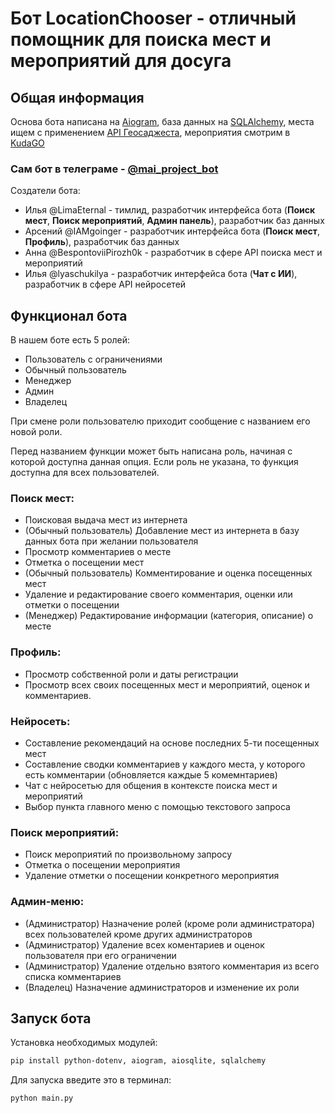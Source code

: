 # Бот LocationChooser - отличный помощник для поиска мест и мероприятий для досуга

## Общая информация
Основа бота написана на [Aiogram](https://aiogram.dev/), база данных на [SQLAlchemy](https://www.sqlalchemy.org/), места ищем с применением [API Геосаджеста](https://yandex.ru/maps-api/docs/suggest-api/index.html), мероприятия смотрим в [KudaGO](https://docs.kudago.com/api/)

### Сам бот в телеграме - [@mai_project_bot](https://t.me/mai_project_bot)

Создатели бота:
- Илья @LimaEternal - тимлид, разработчик интерфейса бота (**Поиск мест**, **Поиск мероприятий**, **Админ панель**), разработчик баз данных
- Арсений @IAMgoinger -  разработчик интерфейса бота (**Поиск мест**, **Профиль**), разработчик баз данных
- Анна @BespontoviiPirozh0k  - разработчик в сфере API поиска мест и мероприятий
- Илья @lyaschukilya - разработчик интерфейса бота (**Чат с ИИ**), разработчик в сфере API нейросетей


## Функционал бота
В нашем боте есть 5 ролей:
- Пользователь с ограничениями
- Обычный пользователь
- Менеджер
- Админ
- Владелец

При смене роли пользователю приходит сообщение с названием его новой роли.

Перед названием функции может быть написана роль, начиная с которой доступна данная опция. Если роль не указана, то функция доступна для всех пользователей.

### Поиск мест:
- Поисковая выдача мест из интернета
- (Обычный пользователь) Добавление мест из интернета в базу данных бота при желании пользователя
- Просмотр комментариев о месте
- Отметка о посещении мест
- (Обычный пользователь) Комментирование и оценка посещенных мест
- Удаление и редактирование своего комментария, оценки или отметки о посещении
- (Менеджер) Редактирование информации (категория, описание) о месте

### Профиль:
- Просмотр собственной роли и даты регистрации
- Просмотр всех своих посещенных мест и мероприятий, оценок и комментариев.

### Нейросеть:
- Составление рекомендаций на основе последних 5-ти посещенных мест
- Составление сводки комментариев у каждого места, у которого есть комментарии (обновляется каждые 5 комемнтариев)
- Чат с нейросетью для общения в контексте поиска мест и мероприятий
- Выбор пункта главного меню с помощью текстового запроса

### Поиск мероприятий:
- Поиск мероприятий по произвольному запросу
- Отметка о посещении мероприятия
- Удаление отметки о посещении конкретного мероприятия

### Админ-меню:
- (Администратор) Назначение ролей (кроме роли администратора) всех пользователей кроме других администраторов
- (Администратор) Удаление всех коментариев и оценок пользователя при его ограничении
- (Администратор) Удаление отдельно взятого комментария из всего списка комментариев
- (Владелец) Назначение администраторов и изменение их роли 

## Запуск бота

Установка необходимых модулей:
```bash
pip install python-dotenv, aiogram, aiosqlite, sqlalchemy
```

Для запуска введите это в терминал: 
```bash
python main.py
```


